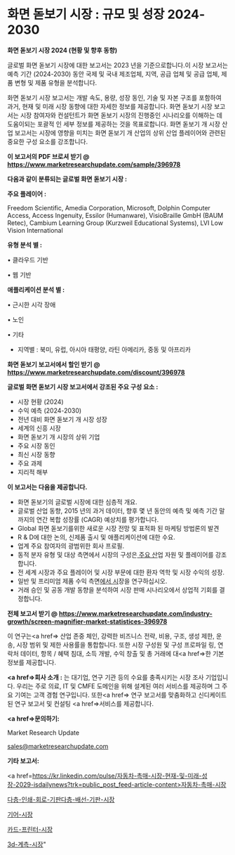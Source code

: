 # 화면 돋보기 시장 : 규모 및 성장 2024-2030

<strong>화면 돋보기 시장 2024 (현황 및 향후 동향)</strong>

글로벌 화면 돋보기 시장에 대한 보고서는 2023 년을 기준으로합니다.이 시장 보고서는 예측 기간 (2024-2030) 동안 국제 및 국내 제조업체, 지역, 공급 업체 및 공급 업체, 제품 변형 및 제품 유형을 분석합니다.

화면 돋보기 시장 보고서는 개발 속도, 용량, 성장 동인, 기술 및 자본 구조를 포함하여 과거, 현재 및 미래 시장 동향에 대한 자세한 정보를 제공합니다. 화면 돋보기 시장 보고서는 시장 참여자와 컨설턴트가 화면 돋보기 시장의 진행중인 시나리오를 이해하는 데 도움이되는 포괄적 인 세부 정보를 제공하는 것을 목표로합니다. 화면 돋보기 개 시장 산업 보고서는 시장에 영향을 미치는 화면 돋보기 개 산업의 상위 산업 플레이어와 관련된 중요한 구성 요소를 강조합니다.



<strong>이 보고서의 PDF 브로셔 받기 @ <a href=https://www.marketresearchupdate.com/sample/396978>https://www.marketresearchupdate.com/sample/396978</a></strong>



<strong>다음과 같이 분류되는 글로벌 화면 돋보기 시장 :</strong>



<strong>주요 플레이어 :</strong>

Freedom Scientific, Amedia Corporation, Microsoft, Dolphin Computer Access, Access Ingenuity, Essilor (Humanware), VisioBraille GmbH (BAUM Retec), Cambium Learning Group (Kurzweil Educational Systems), LVI Low Vision International



<strong>유형 분석 별 :</strong>

• 클라우드 기반

• 웹 기반



<strong>애플리케이션 분석 별 :</strong>

• 근시한 시각 장애

• 노인

• 기타

<ul>
  <li>지역별 : 북미, 유럽, 아시아 태평양, 라틴 아메리카, 중동 및 아프리카</li>
</ul>


<strong>화면 돋보기 보고서에서 할인 받기 @ <a href=https://www.marketresearchupdate.com/discount/396978>https://www.marketresearchupdate.com/discount/396978</a></strong>



<strong>글로벌 화면 돋보기 시장 보고서에서 강조된 주요 구성 요소 :</strong>
<ul>
  <li>시장 현황 (2024)</li>
  <li>수익 예측 (2024-2030)</li>
  <li>전년 대비 화면 돋보기 개 시장 성장</li>
  <li>세계의 신흥 시장</li>
  <li>화면 돋보기 개 시장의 상위 기업</li>
  <li>주요 시장 동인</li>
  <li>최신 시장 동향</li>
  <li>주요 과제</li>
  <li>지리적 해부</li>
</ul>


<strong>이 보고서는 다음을 제공합니다.</strong>
<ul>
  <li>화면 돋보기의 글로벌 시장에 대한 심층적 개요.</li>
  <li>글로벌 산업 동향, 2015 년의 과거 데이터, 향후 몇 년 동안의 예측 및 예측 기간 말까지의 연간 복합 성장률 (CAGR) 예상치를 평가합니다.</li>
  <li>Global 화면 돋보기를위한 새로운 시장 전망 및 표적화 된 마케팅 방법론의 발견</li>
  <li>R &amp; D에 대한 논의, 신제품 출시 및 애플리케이션에 대한 수요.</li>
  <li>업계 주요 참여자의 광범위한 회사 프로필.</li>
  <li>동적 분자 유형 및 대상 측면에서 시장의 구성은<a href=> 주요 산</a>업 자원 및 플레이어를 강조합니다.</li>
  <li>전 세계 시장과 주요 플레이어 및 시장 부문에 대한 환자 역학 및 시장 수익의 성장.</li>
  <li>일반 및 프리미엄 제품 수익 측면<a href=>에서 시</a>장을 연구하십시오.</li>
  <li>거래 승인 및 공동 개발 동향을 분석하여 시장 판매 시나리오에서 상업적 기회를 결정합니다.</li>
</ul>



<strong>전체 보고서 받기 @ <a href=https://www.marketresearchupdate.com/industry-growth/screen-magnifier-market-statistices-396978>https://www.marketresearchupdate.com/industry-growth/screen-magnifier-market-statistices-396978</a></strong>

이 연구는<a href=> 산업 존중</a> 체인, 강력한 비즈니스 전략, 비용, 구조, 생성 제한, 운송, 시장 범위 및 제한 사용률을 통합합니다. 또한 시장 구성원 및 구성 프로파일 링, 연락처 데이터, 항목 / 혜택 침대, 소득 개발, 수익 창출 및 총 거래에 대<a href=>한 기본 </a>정보를 제공합니다.



<strong><a href=>회사 소</a>개 :</strong>
는 대기업, 연구 기관 등의 수요를 충족시키는 시장 조사 기업입니다. 우리는 주로 의료, IT 및 CMFE 도메인을 위해 설계된 여러 서비스를 제공하며 그 주요 기여는 고객 경험 연구입니다. 또한<a href=> 연구 보</a>고서를 맞춤화하고 신디케이트 된 연구 보고서 및 컨설팅 <a href=>서비스</a>를 제공합니다.



<strong><a href=>문의하기:</a></strong>

Market Research Update

sales@marketresearchupdate.com



<strong>기타 보고서:</strong>

<a href=https://kr.linkedin.com/pulse/자동차-촉매-시장-현재-및-미래-성장-2029-isdailynews?trk=public_post_feed-article-content>자동차-촉매-시장</a>

<a href=https://www.linkedin.com/pulse/다층-인쇄-회로-기판다층-배선-기판-시장-규모-및-성장-2023/>다층-인쇄-회로-기판다층-배선-기판-시장</a>

<a href=https://www.linkedin.com/pulse/기어-시장-경쟁-분석-및-성장-잠재력-2029-data-dive-diaries-24-analysis-hazvf/>기어-시장</a>

<a href=https://www.linkedin.com/pulse/카드-프린터-시장-세분화-연구-및-목표-고객2029년-survey-savvy-insights-360-analysis-oae2f/>카드-프린터-시장</a>

<a href=https://www.linkedin.com/pulse/3d-계측-시장-경쟁-분석-및-성장-잠재력-2030-survey-spotlight-pro-24-analysis-hho4c/>3d-계측-시장</a>"
